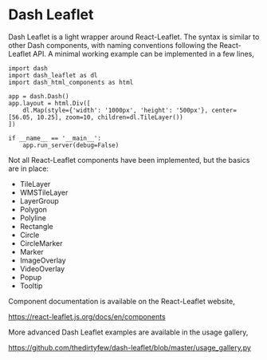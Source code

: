 # Dash Leaflet

Dash Leaflet is a light wrapper around React-Leaflet. The syntax is similar to other Dash components, with naming conventions following the React-Leaflet API. A minimal working example can be implemented in a few lines, 
 
    import dash
    import dash_leaflet as dl
    import dash_html_components as html
    
    app = dash.Dash()
    app.layout = html.Div([
        dl.Map(style={'width': '1000px', 'height': '500px'}, center=[56.05, 10.25], zoom=10, children=dl.TileLayer())
    ])
    
    if __name__ == '__main__':
        app.run_server(debug=False)

Not all React-Leaflet components have been implemented, but the basics are in place:

* TileLayer
* WMSTileLayer
* LayerGroup
* Polygon
* Polyline
* Rectangle
* Circle
* CircleMarker
* Marker
* ImageOverlay
* VideoOverlay
* Popup
* Tooltip

Component documentation is available on the React-Leaflet website,

https://react-leaflet.js.org/docs/en/components 

More advanced Dash Leaflet examples are available in the usage gallery,

https://github.com/thedirtyfew/dash-leaflet/blob/master/usage_gallery.py